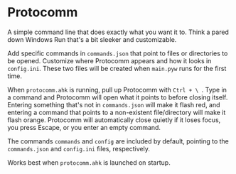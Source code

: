 # Protocomm

A simple command line that does exactly what you want it to. Think a pared down Windows Run that's a bit sleeker and
customizable.

Add specific commands in `commands.json` that point to files or directories to be opened. Customize where Protocomm
appears and how it looks in `config.ini`. These two files will be created when `main.pyw` runs for the first time.

When `protocomm.ahk` is running, pull up Protocomm with `Ctrl + \ `. Type in a command and Protocomm will open what it
points to before closing itself. Entering something that's not in `commands.json` will make it flash red, and entering a
command that points to a non-existent file/directory will make it flash orange. Protocomm will automatically close
quietly if it loses focus, you press Escape, or you enter an empty command.

The commands `commands` and `config` are included by default, pointing to the `commands.json` and `config.ini` files,
respectively.

Works best when `protocomm.ahk` is launched on startup.